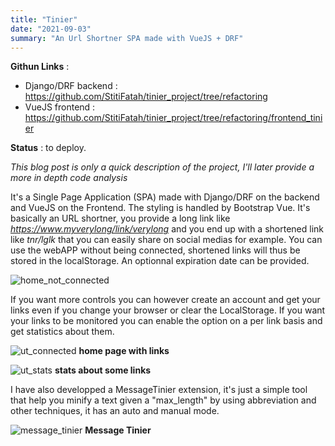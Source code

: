 ```yaml
---
title: "Tinier"
date: "2021-09-03"
summary: "An Url Shortner SPA made with VueJS + DRF"
---
```


**Githun Links** :

- Django/DRF backend : <https://github.com/StitiFatah/tinier_project/tree/refactoring>
- VueJS frontend : <https://github.com/StitiFatah/tinier_project/tree/refactoring/frontend_tinier>

**Status** : to deploy.

_This blog post is only a quick description of the project, I'll later provide a more in depth code analysis_

It's a Single Page Application (SPA) made with Django/DRF on the backend and VueJS on the Frontend. The styling is handled by Bootstrap Vue. It's basically an URL shortner, you provide a long link like *https://www.myverylong/link/verylong* and you end up with a shortened link like _tnr/lglk_ that you can easily share on social medias for example. You can use the webAPP without being connected, shortened links will thus be stored in the localStorage. An optionnal expiration date can be provided.

![home_not_connected](/images/ut_not_connected.png)

If you want more controls you can however create an account and get your links even if you change your browser or clear the LocalStorage. If you want your links to be monitored you can enable the option on a per link basis and get statistics about them.

![ut_connected](/images/ut_connected.png)
**home page with links**

![ut_stats](/images/ut_stats.png)
**stats about some links**

I have also developped a MessageTinier extension, it's just a simple tool that help you minify a text given a "max_length" by using abbreviation and other techniques, it has an auto and manual mode.

![message_tinier](/images/mt.png)
**Message Tinier**
